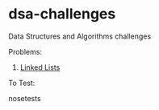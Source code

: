 # dsa-challenges
Data Structures and Algorithms challenges

Problems:

1. [Linked Lists](challenges/datastructures/linkedlist/)

To Test:

nosetests